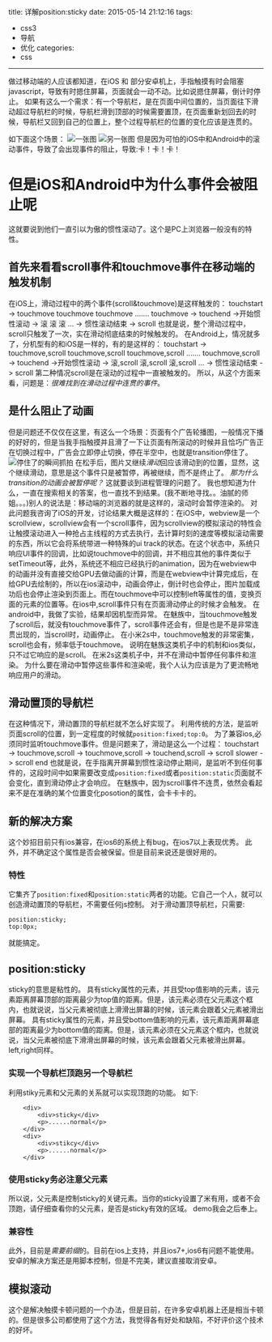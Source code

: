 title: 详解position:sticky
date: 2015-05-14 21:12:16
tags:
- css3
- 导航
- 优化
categories:
- css
---

做过移动端的人应该都知道，在iOS 和 部分安卓机上，手指触摸有时会阻塞javascript，导致有时摁住屏幕，页面就会一动不动。比如说摁住屏幕，倒计时停止。
如果有这么一个需求：有一个导航栏，是在页面中间位置的，当页面往下滑动超过导航栏的时候，导航栏滑到顶部的时候需要置顶，在页面重新划回去的时候，导航栏又回到自己的位置上，整个过程导航栏的位置的变化应该是连贯的。
<!-- more -->
如下面这个场景：
![一张图](/img/sticky1.PNG "一开始是这样的")
![另一张图](/img/sticky2.PNG "滑下来后是这样的")
但是因为可怕的iOS中和Android中的滚动事件，导致了会出现事件的阻止，导致:卡！卡！卡！
# 但是iOS和Android中为什么事件会被阻止呢
这就要说到他们一直引以为傲的惯性滚动了。这个是PC上浏览器一般没有的特性。
## 首先来看看scroll事件和touchmove事件在移动端的触发机制
在iOS上，滑动过程中的两个事件(scroll&touchmove)是这样触发的：
touchstart -> touchmove touchmove touchmove ....... touchmove -> touchend ->开始惯性滚动 -> 滚 滚 滚 ... -> 惯性滚动结束 -> scroll
也就是说，整个滑动过程中，scroll只触发了一次，实在滑动彻底结束的时候触发的。
在Android上，情况就多了，分机型有的和iOS是一样的，有的是这样的：
touchstart -> touchmove,scroll touchmove,scroll touchmove,scroll ....... touchmove,scroll -> touchend ->开始惯性滚动 -> 滚,scroll 滚,scroll 滚,scroll ... -> 惯性滚动结束 -> scroll
第二种情况scroll是在滚动的过程中一直被触发的。
所以，从这个方面来看，问题是：*很难找到在滑动过程中连贯的事件*。
## 是什么阻止了动画
但是问题还不仅仅在这里，有这么一个场景：页面有个广告轮播图，一般情况下播的好好的，但是当我手指触摸并且滑了一下让页面有所滚动的时候并且恰巧广告正在切换过程中，广告会立即停止切换，停在半空中，也就是transition停住了。
![停住了的瞬间抓拍](/img/sticky3.PNG "停住了的瞬间抓拍")
在松手后，图片又继续*滑动*回应该滑动到的位置，显然，这个继续滑动，意思是这个事件只是被暂停，再被继续，而不是终止了。
*那为什么transition的动画会被暂停呢？*
这就要谈到进程管理的问题了。
我也想知道为什么，一直在搜索相关的答案，也一直找不到结果。(我不断地寻找。。油腻的师姐。。。)别人的说法是：移动端的浏览器的就是这样的，滚动时会暂停渲染的。
对此问题我咨询了iOS的开发，讨论结果大概是这样的：在iOS中，webview是一个scrollview，scrollview会有一个scroll事件，因为scrollview的模拟滚动的特性会让触摸滚动进入一种抢占主线程的方式去执行，去计算时刻的速度等模拟滚动需要的东西，所以它会将系统带进一种特殊的ui track的状态。在这个状态中，系统只响应UI事件的回调，比如说touchmove中的回调，并不相应其他的事件类似于setTimeout等，此外，系统还不相应已经执行的animation，因为在webview中的动画并没有直接交给GPU去做动画的计算，而是在webview中计算完成后，在给GPU去绘制的，所以在ios滚动中，动画会停止，倒计时也会停止，图片加载成功后也会停止渲染到页面上。而在touchmove中可以控制left等属性的值，变换页面的元素的位置等。在ios中,scroll事件只有在页面滑动停止的时候才会触发。
在android中，我做了实验，结果却因机型而异常。
在魅族中，当touchmove触发了scroll后，就没有touchmove事件了，scroll事件还会有，但是也是不是非常连贯出现的，当scroll时，动画停止。
在小米2s中，touchmove触发的非常密集，scroll也会有，频率低于touchmove。
说明在魅族这类机子中的机制和ios类似，只不过它响应的是scroll。
在米2s这类机子中，并不在滑动中暂停任何事件和渲染。
为什么要在滑动中暂停这些事件和渲染呢，我个人认为应该是为了更流畅地响应用户的滑动。

## 滑动置顶的导航栏
在这种情况下，滑动置顶的导航栏就不怎么好实现了。
利用传统的方法，是监听页面scroll的位置，到一定程度的时候就`position:fixed;top:0`。
为了兼容ios,必须同时监听touchmove事件。但是问题来了，滑动是这么一个过程：
touchstart -> touchmove,scroll -> touchmove,scroll -> touchend,scroll -> scroll slower -> scroll end
也就是说，在手指离开屏幕到惯性滚动停止期间，是监听不到任何事件的，这段时间中如果需要改变成`position:fixed`或者`position:static`页面就不会变化，直到滑动停止才会响应。
在魅族中，因为scroll事件不连贯，依然会看起来不是在准确的某个位置变化posotion的属性，会卡卡卡的。
## 新的解决方案
这个妙招目前只有ios兼容，在ios6的系统上有bug，在ios7以上表现优秀。
此外，并不确定这个属性是否会被保留。但是目前来说还是很好用的。
### 特性
它集齐了`position:fixed`和`position:static`两者的功能。它自己一个人，就可以创造滑动置顶的导航栏，不需要任何js控制。
对于滑动置顶导航栏，只需要:

    position:sticky;
    top:0px;

就能搞定。
## position:sticky
sticky的意思是粘性的。
具有sticky属性的元素，并且受top值影响的元素，该元素距离屏幕顶部的距离最少为top值的距离。但是，该元素必须在父元素这个框内，也就说说，当父元素被彻底上滑滑出屏幕的时候，该元素会跟着父元素被滑出屏幕。
具有sticky属性的元素，并且受bottom值影响的元素，该元素距离屏幕底部的距离最少为bottom值的距离。但是，该元素必须在父元素这个框内，也就说说，当父元素被彻底下滑滑出屏幕的时候，该元素会跟着父元素被滑出屏幕。
left,right同样。
### 实现一个导航栏顶跑另一个导航栏
利用stiky元素和父元素的关系就可以实现顶跑的功能。
如下:

        <div>
            <div>sticky</div>
            <p>......normal</p>
        </div>
        <div>
            <div>stikcy</div>
            <p>......normal</p>
        </div>
### 使用sticky务必注意父元素
所以说，父元素是控制sticky的关键元素。当你的sticky设置了米有用，或者不会顶跑，请仔细查看你的父元素，是否是sticky有效的区域。
demo我会之后奉上。
### 兼容性
此外，目前是*需要前缀*的。目前在ios上支持，并且ios7+,ios6有问题不能使用。
安卓的解决方案还是用脚本控制，但是不完美，建议直接取消安卓。
## 模拟滚动
这个是解决触摸卡顿问题的一个办法，但是目前，在许多安卓机器上还是相当卡顿的。但是很多公司都使用了这个方法，我觉得各有好处和缺陷，不好评价这个技术的好坏。
